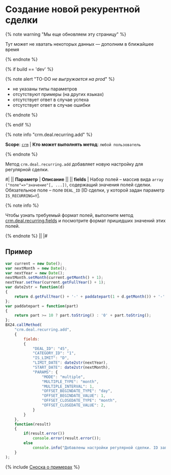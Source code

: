 # Создание новой рекурентной сделки

{% note warning "Мы еще обновляем эту страницу" %}

Тут может не хватать некоторых данных — дополним в ближайшее время

{% endnote %}

{% if build == 'dev' %}

{% note alert "TO-DO _не выгружается на prod_" %}

- не указаны типы параметров
- отсутствуют примеры (на других языках)
- отсутствует ответ в случае успеха
- отсутствует ответ в случае ошибки

{% endnote %}

{% endif %}

{% note info "crm.deal.recurring.add" %}

**Scope**: [`crm`](../../../scopes/permissions.md) | **Кто может выполнять метод**: `любой пользователь`

{% endnote %}

Метод `crm.deal.recurring.add` добавляет новую настройку для регулярной сделки.

#|
|| **Параметр** | **Описание** ||
|| **fields** | Набор полей – массив вида `array ("поле"=>"значение"[, ...])`, содержащий значения полей сделки. Обязательное поле – поле `DEAL_ID` [ID сделки, у которой задан параметр `IS_RECURRING=Y`]. 

{% note info %}

Чтобы узнать требуемый формат полей, выполните метод [crm.deal.recurring.fields](./crm-deal-recurring-fields.md) и посмотрите формат пришедших значений этих полей.

{% endnote %}
||
|#

## Пример

```js
var current = new Date();
var nextMonth = new Date();
var nextYear = new Date();
nextMonth.setMonth(current.getMonth() + 1);
nextYear.setYear(current.getFullYear() + 1);
var date2str = function(d)
{
    return d.getFullYear() + '-' + paddatepart(1 + d.getMonth()) + '-' + paddatepart(d.getDate()) + 'T' + paddatepart(d.getHours()) + ':' + paddatepart(d.getMinutes()) + ':' + paddatepart(d.getSeconds()) + '+03:00';
};
var paddatepart = function(part)
{
    return part >= 10 ? part.toString() : '0' + part.toString();
};
BX24.callMethod(
    "crm.deal.recurring.add",
    {
        fields:
        {
            "DEAL_ID": "45",
            "CATEGORY_ID": "1",
            "IS_LIMIT": "D",
            "LIMIT_DATE": date2str(nextYear),
            "START_DATE": date2str(nextMonth),
            "PARAMS": {
                "MODE": "multiple",
                "MULTIPLE_TYPE": "month",
                "MULTIPLE_INTERVAL": 1,
                "OFFSET_BEGINDATE_TYPE": "day",
                "OFFSET_BEGINDATE_VALUE": 1,
                "OFFSET_CLOSEDATE_TYPE": "month",
                "OFFSET_CLOSEDATE_VALUE": 2,
            }
        }
    },
    function(result)
    {
        if(result.error())
            console.error(result.error());
        else
            console.info("Добавлены настройки регулярной сделки. ID записи - " + result.data());
    }
);
```

{% include [Сноска о примерах](../../../../_includes/examples.md) %}